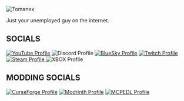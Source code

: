 ![Tomanex](https://img.shields.io/badge/Tomanex-Time%20Paradox-Red?style=for-the-badge&logo=Github&logoColor=white&labelColor=%23181717&color=white)

Just your unemployed guy on the internet.

## SOCIALS
[![YouTube Profile](https://img.shields.io/badge/YouTube-%40Tomanex-Red?style=for-the-badge&logo=Youtube&logoColor=white&labelColor=%23FF0000&color=grey)](https://youtube.com/@tomanexplayz?si=Q8Fh23HxnNO5jloH)
![Discord Profile](https://img.shields.io/badge/Discord-Tomanex-Red?style=for-the-badge&logo=Discord&logoColor=white&labelColor=%235865F2&color=grey)
[![BlueSky Profile](https://img.shields.io/badge/BlueSky-%40tomanex.bsky.social-Red?style=for-the-badge&logo=Bluesky&logoColor=white&labelColor=%230285FF&color=grey)](https://bsky.app/profile/tomanex.bsky.social)
[![Twitch Profile](https://img.shields.io/badge/Twitch-TomanexPlayz-Red?style=for-the-badge&logo=Twitch&logoColor=white&labelColor=%239146FF&color=grey)](https://www.twitch.tv/tomanexplayz)
[![Steam Profile](https://img.shields.io/badge/Steam-TomanexPlayz-Red?style=for-the-badge&logo=Steam&logoColor=white&labelColor=%230C1B42&color=grey)
](https://steamcommunity.com/id/Official_Tomanex_Playz/)
![XBOX Profile](https://img.shields.io/badge/Xbox-TomanexPlayz-Red?style=for-the-badge&logo=YouTube%20Gaming&logoColor=white&labelColor=%23107C0F&color=grey)

## MODDING SOCIALS
[![CurseForge Profile](https://img.shields.io/badge/Curseforge-Tomanex-Red?style=for-the-badge&logo=Curseforge&logoColor=white&labelColor=%23F16436&color=grey)](https://www.curseforge.com/members/tomanex/projects)
[![Modrinth Profile](https://img.shields.io/badge/Modrinth-Tomanex-Red?style=for-the-badge&logo=Modrinth&logoColor=white&labelColor=%2300AF5C&color=grey)](https://modrinth.com/user/Tomanex)
[![MCPEDL Profile](https://img.shields.io/badge/MCPEDL-Tomanex-Red?style=for-the-badge&logo=Mcpedl&logoColor=white&labelColor=00A52D&color=grey)](https://mcpedl.com/user/tomanex/)
